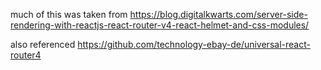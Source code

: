 
much of this was taken from
https://blog.digitalkwarts.com/server-side-rendering-with-reactjs-react-router-v4-react-helmet-and-css-modules/

also referenced
https://github.com/technology-ebay-de/universal-react-router4
